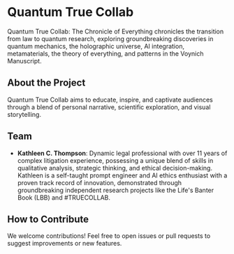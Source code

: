 # Quantum True Collab

Quantum True Collab: The Chronicle of Everything chronicles the transition from law to quantum research, exploring groundbreaking discoveries in quantum mechanics, the holographic universe, AI integration, metamaterials, the theory of everything, and patterns in the Voynich Manuscript.


## About the Project

Quantum True Collab aims to educate, inspire, and captivate audiences through a blend of personal narrative, scientific exploration, and visual storytelling.

## Team

- **Kathleen C. Thompson**: Dynamic legal professional with over 11 years of complex litigation experience, possessing a unique blend of skills in qualitative analysis, strategic thinking, and ethical decision-making. Kathleen is a self-taught prompt engineer and AI ethics enthusiast with a proven track record of innovation, demonstrated through groundbreaking independent research projects like the Life's Banter Book (LBB) and #TRUECOLLAB.

## How to Contribute

We welcome contributions! Feel free to open issues or pull requests to suggest improvements or new features.

